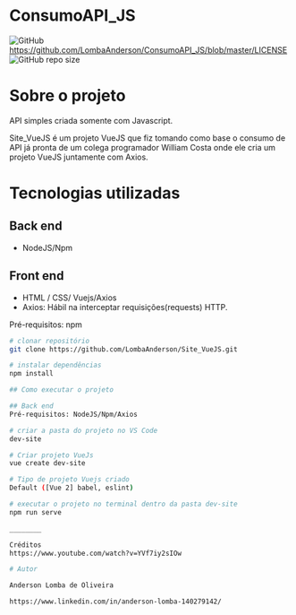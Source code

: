 # ConsumoAPI_JS


![GitHub](https://img.shields.io/github/license/LombaAnderson/ConsumoAPI_JS)https://github.com/LombaAnderson/ConsumoAPI_JS/blob/master/LICENSE
![GitHub repo size](https://img.shields.io/github/repo-size/LombaAnderson/ConsumoAPI_JS)


# Sobre o projeto



API simples criada somente com Javascript.

Site_VueJS é um projeto VueJS que fiz tomando como base o consumo de API já pronta de um colega programador William Costa onde ele cria um projeto VueJS juntamente com Axios.

# Tecnologias utilizadas
## Back end
- NodeJS/Npm


## Front end 
- HTML / CSS/ Vuejs/Axios
- Axios: Hábil na interceptar requisições(requests) HTTP.

Pré-requisitos: npm 

```bash
# clonar repositório
git clone https://github.com/LombaAnderson/Site_VueJS.git

# instalar dependências
npm install

## Como executar o projeto

## Back end
Pré-requisitos: NodeJS/Npm/Axios

# criar a pasta do projeto no VS Code
dev-site

# Criar projeto VueJs
vue create dev-site

# Tipo de projeto Vuejs criado
Default ([Vue 2] babel, eslint)

# executar o projeto no terminal dentro da pasta dev-site
npm run serve

________

Créditos
https://www.youtube.com/watch?v=YVf7iy2sIOw

# Autor

Anderson Lomba de Oliveira

https://www.linkedin.com/in/anderson-lomba-140279142/
